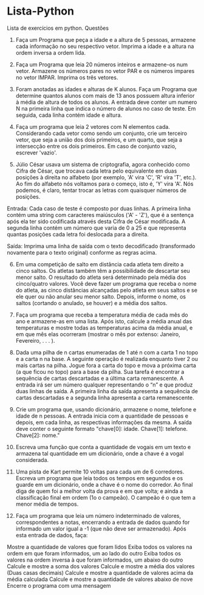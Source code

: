 # Lista-Python
Lista de exercícios em python.
Questões
1. Faça um Programa que peça a idade e a altura de 5 pessoas, armazene cada informação no seu respectivo vetor. Imprima a idade e a altura na ordem inversa a ordem lida.

2. Faça um Programa que leia 20 números inteiros e armazene-os num vetor. Armazene os números pares no vetor PAR e os números impares no vetor IMPAR. Imprima os três vetores.

3. Foram anotadas as idades e alturas de K alunos. Faça um Programa que determine quantos alunos com mais de 13 anos possuem altura inferior à média de altura de todos os alunos. A entrada deve conter um numero N na primeira linha que indica o número de alunos no caso de teste. Em seguida, cada linha contém idade e altura. 

4. Faça um programa que leia 2 vetores com N elementos cada. Considerando cada vetor como sendo um conjunto, crie um terceiro vetor, que seja a união dos dois primeiros, e um quarto, que seja a intersecção entre os dois primeiros. Em caso de conjunto vazio, escrever 'vazio'.

5. Júlio César usava um sistema de criptografia, agora conhecido como Cifra de César, que trocava cada letra pelo equivalente em duas posições à direita no alfabeto (por exemplo, 'A' vira 'C', 'R' vira 'T', etc.). Ao fim do alfabeto nós voltamos para o começo, isto é, 'Y' vira 'A'. Nós podemos, é claro, tentar trocar as letras com quaisquer números de posições.

Entrada: Cada caso de teste é composto por duas linhas. A primeira linha contém uma string com caracteres maiúsculos ('A' - 'Z'), que é a sentença após ela ter sido codificada através desta Cifra de César modificada. A segunda linha contém um número que varia de 0 a 25 e que representa quantas posições cada letra foi deslocada para a direita.

Saída: Imprima uma linha de saída com o texto decodificado (transformado novamente para o texto original) conforme as regras acima.

6. Em uma competição de salto em distância cada atleta tem direito a cinco saltos. Os atletas também têm a possibilidade de descartar seu menor salto. O resultado do atleta será determinado pela média dos cinco/quatro valores. Você deve fazer um programa que receba o nome do atleta, as cinco distâncias alcançadas pelo atleta em seus saltos e se ele quer ou não anular seu menor salto. Depois, informe o nome, os saltos (cortando o anulado, se houver) e a média dos saltos. 

7. Faça um programa que receba a temperatura média de cada mês do ano e armazene-as em uma lista. Após isto, calcule a média anual das temperaturas e mostre todas as temperaturas acima da média anual, e em que mês elas ocorreram (mostrar o mês por extenso: Janeiro, Fevereiro, . . . ). 

8. Dada uma pilha de n cartas enumeradas de 1 até n com a carta 1 no topo e a carta n na base. A seguinte operação é realizada enquanto tiver 2 ou mais cartas na pilha. Jogue fora a carta do topo e mova a próxima carta (a que ficou no topo) para a base da pilha. Sua tarefa é encontrar a sequência de cartas descartadas e a última carta remanescente. A entrada irá ser um número qualquer representando o “n” e que produz duas linhas de saída. A primeira linha da saída apresenta a sequência de cartas descartadas e a segunda linha apresenta a carta remanescente. 

9. Crie um programa que, usando dicionário, armazene o nome, telefone e idade de n pessoas. A entrada inicia com a quantidade de pessoas e depois, em cada linha, as respectivas informações da mesma. A saída deve conter o seguinte formato "chave[0]: idade. Chave[1]: telefone. Chave[2]: nome." 

10. Escreva uma função que conta a quantidade de vogais em um texto e armazena tal quantidade em um dicionário, onde a chave é a vogal considerada. 

11. Uma pista de Kart permite 10 voltas para cada um de 6 corredores. Escreva um programa que leia todos os tempos em segundos e os guarde em um dicionário, onde a chave é o nome do corredor. Ao final diga de quem foi a melhor volta da prova e em que volta; e ainda a classificação final em ordem (1o o campeão). O campeão é o que tem a menor média de tempos. 

12. Faça um programa que leia um número indeterminado de valores, correspondentes a notas, encerrando a entrada de dados quando for informado um valor igual a -1 (que não deve ser armazenado). Após esta entrada de dados, faça:

Mostre a quantidade de valores que foram lidos
Exiba todos os valores na ordem em que foram informados, um ao lado do outro
Exiba todos os valores na ordem inversa à que foram informados, um abaixo do outro
Calcule e mostre a soma dos valores
Calcule e mostre a média dos valores (Duas casas decimais)
Calcule e mostre a quantidade de valores acima da média calculada
Calcule e mostre a quantidade de valores abaixo de nove
Encerre o programa com uma mensagem
